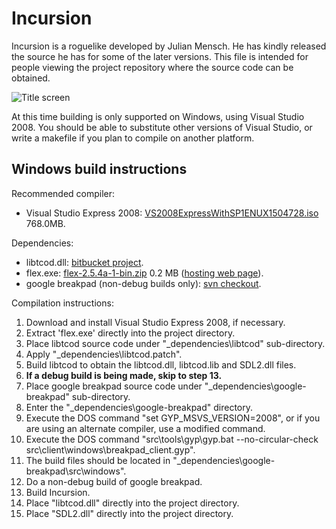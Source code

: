 Incursion
=========

Incursion is a roguelike developed by Julian Mensch.  He has kindly released the source he has for some of the later versions.  This file is intended for people viewing the project repository where the source code can be obtained.

![Title screen](https://bytebucket.org/rmtew/incursion-roguelike/raw/4f6afc9cc3235a56a584510e53804c3df061f936/0.9.6H/title-screen.png)

At this time building is only supported on Windows, using Visual Studio 2008.  You should be able to substitute other versions of Visual Studio, or write a makefile if you plan to compile on another platform.

Windows build instructions
--------------------------

Recommended compiler:

  * Visual Studio Express 2008: [VS2008ExpressWithSP1ENUX1504728.iso](http://download.microsoft.com/download/E/8/E/E8EEB394-7F42-4963-A2D8-29559B738298/VS2008ExpressWithSP1ENUX1504728.iso) 768.0MB.

Dependencies:

  * libtcod.dll: [bitbucket project](https://bitbucket.org/jice/libtcod).
  * flex.exe: [flex-2.5.4a-1-bin.zip](http://gnuwin32.sourceforge.net/downlinks/flex-bin-zip.php) 0.2 MB ([hosting web page](http://gnuwin32.sourceforge.net/packages/flex.htm)).
  * google breakpad (non-debug builds only):  [svn checkout](https://code.google.com/p/google-breakpad/).

Compilation instructions:

  1. Download and install Visual Studio Express 2008, if necessary.
  2. Extract 'flex.exe' directly into the project directory.
  3. Place libtcod source code under "_dependencies\libtcod" sub-directory.
  4. Apply "_dependencies\libtcod.patch".
  5. Build libtcod to obtain the libtcod.dll, libtcod.lib and SDL2.dll files.
  6. **If a debug build is being made, skip to step 13.**
  7. Place google breakpad source code under "_dependencies\google-breakpad" sub-directory.
  8. Enter the "_dependencies\google-breakpad" directory.
  9. Execute the DOS command "set GYP_MSVS_VERSION=2008", or if you are using an alternate compiler, use a modified command.
  10. Execute the DOS command "src\tools\gyp\gyp.bat --no-circular-check  src\client\windows\breakpad_client.gyp".
  11. The build files should be located in "_dependencies\google-breakpad\src\windows".
  12. Do a non-debug build of google breakpad.
  13. Build Incursion.
  14. Place "libtcod.dll" directly into the project directory.
  15. Place "SDL2.dll" directly into the project directory.
